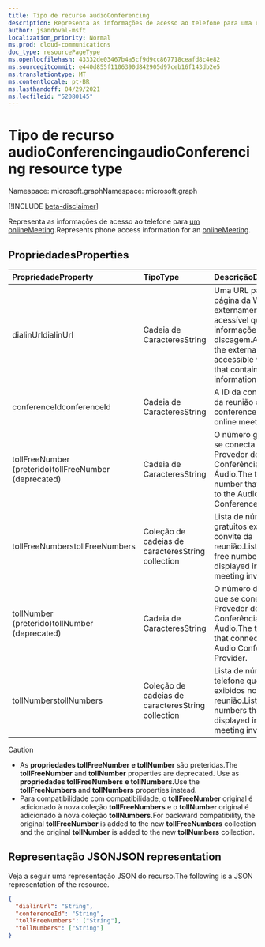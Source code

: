 ```yaml
---
title: Tipo de recurso audioConferencing
description: Representa as informações de acesso ao telefone para uma reunião online.
author: jsandoval-msft
localization_priority: Normal
ms.prod: cloud-communications
doc_type: resourcePageType
ms.openlocfilehash: 43332de03467b4a5cf9d9cc867718ceafd8c4e82
ms.sourcegitcommit: e440d855f1106390d842905d97ceb16f143db2e5
ms.translationtype: MT
ms.contentlocale: pt-BR
ms.lasthandoff: 04/29/2021
ms.locfileid: "52080145"
---
```

# <a name="audioconferencing-resource-type"></a><span data-ttu-id="8e09f-103">Tipo de recurso audioConferencing</span><span class="sxs-lookup"><span data-stu-id="8e09f-103">audioConferencing resource type</span></span>

<span data-ttu-id="8e09f-104">Namespace: microsoft.graph</span><span class="sxs-lookup"><span data-stu-id="8e09f-104">Namespace: microsoft.graph</span></span>

[!INCLUDE [beta-disclaimer](../../includes/beta-disclaimer.md)]

<span data-ttu-id="8e09f-105">Representa as informações de acesso ao telefone para [um onlineMeeting](onlinemeeting.md).</span><span class="sxs-lookup"><span data-stu-id="8e09f-105">Represents phone access information for an [onlineMeeting](onlinemeeting.md).</span></span>

## <a name="properties"></a><span data-ttu-id="8e09f-106">Propriedades</span><span class="sxs-lookup"><span data-stu-id="8e09f-106">Properties</span></span>

| <span data-ttu-id="8e09f-107">Propriedade</span><span class="sxs-lookup"><span data-stu-id="8e09f-107">Property</span></span>                    | <span data-ttu-id="8e09f-108">Tipo</span><span class="sxs-lookup"><span data-stu-id="8e09f-108">Type</span></span>              | <span data-ttu-id="8e09f-109">Descrição</span><span class="sxs-lookup"><span data-stu-id="8e09f-109">Description</span></span>                                                                    |
| :-------------------------- | :---------------- | :----------------------------------------------------------------------------- |
| <span data-ttu-id="8e09f-110">dialinUrl</span><span class="sxs-lookup"><span data-stu-id="8e09f-110">dialinUrl</span></span>                   | <span data-ttu-id="8e09f-111">Cadeia de Caracteres</span><span class="sxs-lookup"><span data-stu-id="8e09f-111">String</span></span>            | <span data-ttu-id="8e09f-112">Uma URL para a página da Web externamente acessível que contém informações de discagem.</span><span class="sxs-lookup"><span data-stu-id="8e09f-112">A URL to the externally-accessible web page that contains dial-in information.</span></span> |
| <span data-ttu-id="8e09f-113">conferenceId</span><span class="sxs-lookup"><span data-stu-id="8e09f-113">conferenceId</span></span>                | <span data-ttu-id="8e09f-114">Cadeia de Caracteres</span><span class="sxs-lookup"><span data-stu-id="8e09f-114">String</span></span>            | <span data-ttu-id="8e09f-115">A ID da conferência da reunião online.</span><span class="sxs-lookup"><span data-stu-id="8e09f-115">The conference id of the online meeting.</span></span>                                       |
| <span data-ttu-id="8e09f-116">tollFreeNumber (preterido)</span><span class="sxs-lookup"><span data-stu-id="8e09f-116">tollFreeNumber (deprecated)</span></span> | <span data-ttu-id="8e09f-117">Cadeia de Caracteres</span><span class="sxs-lookup"><span data-stu-id="8e09f-117">String</span></span>            | <span data-ttu-id="8e09f-118">O número gratuito que se conecta ao Provedor de Conferência de Áudio.</span><span class="sxs-lookup"><span data-stu-id="8e09f-118">The toll-free number that connects to the Audio Conference Provider.</span></span>           |
| <span data-ttu-id="8e09f-119">tollFreeNumbers</span><span class="sxs-lookup"><span data-stu-id="8e09f-119">tollFreeNumbers</span></span>             | <span data-ttu-id="8e09f-120">Coleção de cadeias de caracteres</span><span class="sxs-lookup"><span data-stu-id="8e09f-120">String collection</span></span> | <span data-ttu-id="8e09f-121">Lista de números gratuitos exibidos no convite da reunião.</span><span class="sxs-lookup"><span data-stu-id="8e09f-121">List of toll-free numbers that are displayed in the meeting invite.</span></span>            |
| <span data-ttu-id="8e09f-122">tollNumber (preterido)</span><span class="sxs-lookup"><span data-stu-id="8e09f-122">tollNumber (deprecated)</span></span>     | <span data-ttu-id="8e09f-123">Cadeia de Caracteres</span><span class="sxs-lookup"><span data-stu-id="8e09f-123">String</span></span>            | <span data-ttu-id="8e09f-124">O número de telefone que se conecta ao Provedor de Conferência de Áudio.</span><span class="sxs-lookup"><span data-stu-id="8e09f-124">The toll number that connects to the Audio Conference Provider.</span></span>                |
| <span data-ttu-id="8e09f-125">tollNumbers</span><span class="sxs-lookup"><span data-stu-id="8e09f-125">tollNumbers</span></span>                 | <span data-ttu-id="8e09f-126">Coleção de cadeias de caracteres</span><span class="sxs-lookup"><span data-stu-id="8e09f-126">String collection</span></span> | <span data-ttu-id="8e09f-127">Lista de números de telefone que são exibidos no convite da reunião.</span><span class="sxs-lookup"><span data-stu-id="8e09f-127">List of toll numbers that are displayed in the meeting invite.</span></span>                 |

> [!CAUTION]
>
>- <span data-ttu-id="8e09f-128">As **propriedades tollFreeNumber** **e tollNumber** são preteridas.</span><span class="sxs-lookup"><span data-stu-id="8e09f-128">The **tollFreeNumber** and **tollNumber** properties are deprecated.</span></span> <span data-ttu-id="8e09f-129">Use as **propriedades tollFreeNumbers** **e tollNumbers.**</span><span class="sxs-lookup"><span data-stu-id="8e09f-129">Use the **tollFreeNumbers** and **tollNumbers** properties instead.</span></span>
>- <span data-ttu-id="8e09f-130">Para compatibilidade com compatibilidade, o **tollFreeNumber** original é adicionado à nova coleção **tollFreeNumbers** e o **tollNumber** original é adicionado à nova coleção **tollNumbers.**</span><span class="sxs-lookup"><span data-stu-id="8e09f-130">For backward compatibility, the original **tollFreeNumber** is added to the new **tollFreeNumbers** collection and the original **tollNumber** is added to the new **tollNumbers** collection.</span></span>

## <a name="json-representation"></a><span data-ttu-id="8e09f-131">Representação JSON</span><span class="sxs-lookup"><span data-stu-id="8e09f-131">JSON representation</span></span>

<span data-ttu-id="8e09f-132">Veja a seguir uma representação JSON do recurso.</span><span class="sxs-lookup"><span data-stu-id="8e09f-132">The following is a JSON representation of the resource.</span></span>

<!-- {
  "blockType": "resource",
  "optionalProperties": [

  ],
  "@odata.type": "microsoft.graph.audioConferencing"
}-->
```json
{
  "dialinUrl": "String",
  "conferenceId": "String",
  "tollFreeNumbers": ["String"],
  "tollNumbers": ["String"]
}
```

<!-- uuid: 8fcb5dbc-d5aa-4681-8e31-b001d5168d79
2015-10-25 14:57:30 UTC -->
<!--
{
  "type": "#page.annotation",
  "description": "audioConferencing resource",
  "keywords": "",
  "section": "documentation",
  "tocPath": "",
  "suppressions": []
}
-->


